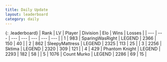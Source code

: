 ```yaml
---
title: Daily Update
layout: leaderboard
category: daily
---
```


{: .leaderboard}
| Rank | LV | Player | Division | Elo | Wins | Losses |
| --- | --- | --- | --- | --- | --- | --- |
| <span data-change="0">1</span> | 983 | <span title="ID: 402846">SparingWasRight</span> | LEGEND | <span data-change="0">2366</span> | <span data-change="0">150</span> | <span data-change="0">40</span> |
| <span data-change="0">2</span> | 862 | <span title="ID: 153129">SleepyMattress</span> | LEGEND | <span data-change="0">2325</span> | <span data-change="0">113</span> | <span data-change="0">25</span> |
| <span data-change="4">3</span> | 2256 | <span title="ID: 353063">Sktima</span> | LEGEND | <span data-change="50">2320</span> | <span data-change="16">309</span> | <span data-change="3">121</span> |
| <span data-change="-1">4</span> | 429 | <span title="ID: 742939">Phantom Knight</span> | LEGEND | <span data-change="2">2293</span> | <span data-change="25">182</span> | <span data-change="10">58</span> |
| <span data-change="7">5</span> | 1076 | <span title="ID: 498323">Count Murko</span> | LEGEND | <span data-change="41">2286</span> | <span data-change="10">69</span> | <span data-change="2">15</span> |